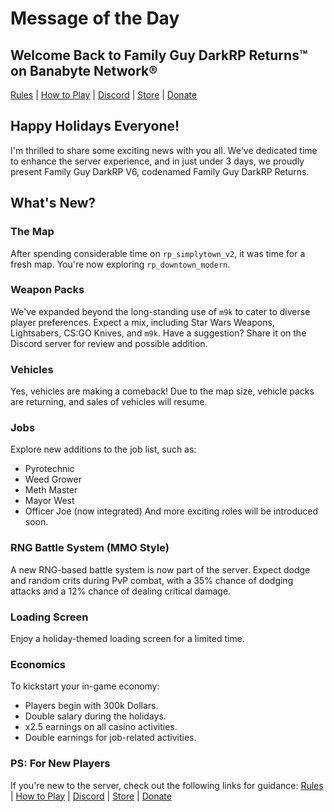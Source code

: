 # Message of the Day

## Welcome Back to Family Guy DarkRP Returns™ on Banabyte Network®

[Rules](/Rules/FGDRP.MD) | [How to Play](/howtoplay/FGDRP.md) | [Discord](https://discord.gg/rewSwusjZm) | [Store](https://store.banabyte.com) | [Donate](https://paypal.me/wegj1)

## Happy Holidays Everyone!

I'm thrilled to share some exciting news with you all. We've dedicated time to enhance the server experience, and in just under 3 days, we proudly present Family Guy DarkRP V6, codenamed Family Guy DarkRP Returns.

## What's New?

### The Map
After spending considerable time on `rp_simplytown_v2`, it was time for a fresh map. You're now exploring `rp_downtown_modern`.

### Weapon Packs
We've expanded beyond the long-standing use of `m9k` to cater to diverse player preferences. Expect a mix, including Star Wars Weapons, Lightsabers, CS:GO Knives, and `m9k`. Have a suggestion? Share it on the Discord server for review and possible addition.

### Vehicles
Yes, vehicles are making a comeback! Due to the map size, vehicle packs are returning, and sales of vehicles will resume.

### Jobs
Explore new additions to the job list, such as:
- Pyrotechnic
- Weed Grower
- Meth Master
- Mayor West
- Officer Joe (now integrated)
And more exciting roles will be introduced soon.

### RNG Battle System (MMO Style)
A new RNG-based battle system is now part of the server. Expect dodge and random crits during PvP combat, with a 35% chance of dodging attacks and a 12% chance of dealing critical damage.

### Loading Screen
Enjoy a holiday-themed loading screen for a limited time.

### Economics
To kickstart your in-game economy:
- Players begin with 300k Dollars.
- Double salary during the holidays.
- x2.5 earnings on all casino activities.
- Double earnings for job-related activities.

### PS: For New Players
If you're new to the server, check out the following links for guidance:
[Rules](comingsoon.tm) | [How to Play](comingsoon.tm) | [Discord](https://discord.gg/banabyte) | [Store](https://store.banabyte.com) | [Donate](https://paypal.me/wegj1)
